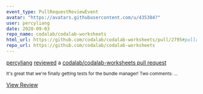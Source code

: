 ```yaml
---
event_type: PullRequestReviewEvent
avatar: "https://avatars.githubusercontent.com/u/435384?"
user: percyliang
date: 2020-09-03
repo_name: codalab/codalab-worksheets
html_url: https://github.com/codalab/codalab-worksheets/pull/2795#pullrequestreview-481529060
repo_url: https://github.com/codalab/codalab-worksheets
---
```


<a href='https://github.com/percyliang' target='_blank'>percyliang</a> <a href='https://github.com/codalab/codalab-worksheets/pull/2795#pullrequestreview-481529060' target='_blank'>reviewed</a> a <a href='https://github.com/codalab/codalab-worksheets/pull/2795' target='_blank'>codalab/codalab-worksheets pull request</a>

<small>It's great that we're finally getting tests for the bundle manager!  Two comments:...</small>

<a href='https://github.com/codalab/codalab-worksheets/pull/2795#pullrequestreview-481529060' target='_blank'>View Review</a>